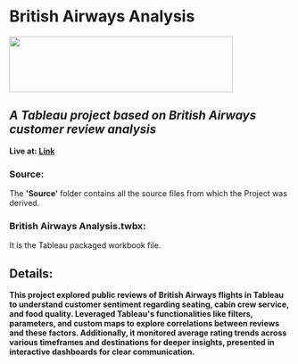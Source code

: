 # British Airways Analysis
<img src="https://upload.wikimedia.org/wikipedia/sco/4/42/British_Airways_Logo.svg" width=400 height=100> <br>
## *A Tableau project based on British Airways customer review analysis* </br>
**Live at: [Link](https://public.tableau.com/views/BritishAirwaysAnalysis_17113170193530/Analysis?:language=en-US&:sid=&:display_count=n&:origin=viz_share_link)**<br>
### Source:
The **'Source'** folder contains all the source files from which the Project was derived. <br>
### British Airways Analysis.twbx:
It is the Tableau packaged workbook file.
## Details:<br>
**This project explored public reviews of British Airways flights in Tableau to understand customer sentiment regarding seating, cabin crew service, and food quality. Leveraged Tableau's functionalities like filters, parameters, and custom maps to explore correlations between reviews and these factors. Additionally, it monitored average rating trends across various timeframes and destinations for deeper insights, presented in interactive dashboards for clear communication.**
